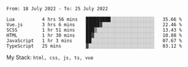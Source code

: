 <!--START_SECTION:waka-->

```text
From: 18 July 2022 - To: 25 July 2022

Lua          4 hrs 56 mins   █████████░░░░░░░░░░░░░░░░   35.66 %
Vue.js       3 hrs 6 mins    █████▓░░░░░░░░░░░░░░░░░░░   22.46 %
SCSS         1 hr 51 mins    ███▒░░░░░░░░░░░░░░░░░░░░░   13.43 %
HTML         1 hr 30 mins    ██▓░░░░░░░░░░░░░░░░░░░░░░   10.88 %
JavaScript   1 hr 3 mins     ██░░░░░░░░░░░░░░░░░░░░░░░   07.67 %
TypeScript   25 mins         ▓░░░░░░░░░░░░░░░░░░░░░░░░   03.12 %
```

<!--END_SECTION:waka-->
My Stack: `html, css, js, ts, vue`
